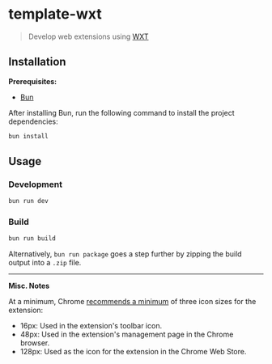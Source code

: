 # template-wxt

> Develop web extensions using [WXT](https://github.com/wxt-dev/wxt)

## Installation

**Prerequisites:**

- [Bun](https://bun.sh/docs/installation)

After installing Bun, run the following command to install the project dependencies:

```bash
bun install
```

## Usage

### Development

```bash
bun run dev
```

### Build

```bash
bun run build
```

Alternatively, `bun run package` goes a step further by zipping the build output into a `.zip` file.

---

**Misc. Notes**

At a minimum, Chrome [recommends a minimum](https://developer.chrome.com/docs/apps/manifest/icons#:~:text=You%20should%20always%20provide%20a,favicon%20for%20an%20extension's%20pages.) of three icon sizes for the extension:

- 16px: Used in the extension's toolbar icon.
- 48px: Used in the extension's management page in the Chrome browser.
- 128px: Used as the icon for the extension in the Chrome Web Store.
